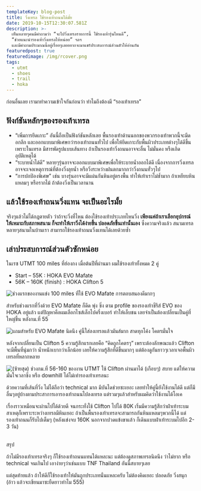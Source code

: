 ```yaml
---
templateKey: blog-post
title: วิ่งเทรล ใช้รองเท้าถนนได้มั้ย
date: 2019-10-15T12:30:07.581Z
description: >-
  เห็นหลายๆคนมีคำถามว่า “จะไปวิ่งเทรลรายการนี้ ใช้รองเท้ารุ่นไหนดี”,
  “ช่วยแนะนำรองเท้าวิ่งเทรลให้หน่อย” ฯลฯ
  และมีคำถามประมาณนี้อยู่เรื่อยๆเลยอยากจะมาแชร์ประสบการณ์ส่วนตัวให้อ่านกัน
featuredpost: true
featuredimage: /img/rcover.png
tags:
  - utmt
  - shoes
  - trail
  - hoka
---
```







ก่อนอื่นเลย เรามาทำความเข้าใจกันก่อนว่า ทำไมถึงต้องมี “รองเท้าเทรล”

## ฟังก์ชันหลักๆของรองเท้าเทรล

* “เพิ่มการยึดเกาะ” อันนี้ถือเป็นฟังก์ชันหลักเลย พื้นรองเท้าด้านนอกของพวกรองเท้าพวกนี้จะมีดอกลึก และออกแบบมาพิเศษกว่ารองเท้าถนนทั่วไป เพื่อให้ยึดเกาะกับพื้นผิวประเภทต่างๆได้ดีขึ้น เพราะในเทรล มีสารพัดรูปแบบเส้นทาง ถ้าเป็นรองเท้าวิ่งถนนอาจจะลื่น ไม่มั่นคง หรือเกิดอุบัติเหตุได้
* “ระบายน้ำได้ดี” หลายๆรุ่นอาจจะออกแบบมาพิเศษเพื่อให้ระบายน้ำออกได้ดี เนื่องจากการวิ่งเทรลอาจจะเจอเหตุการณ์ที่ต้องวิ่งลุยน้ำ หรือวิ่งระหว่างฝนตกมากกว่าวิ่งถนนทั่วๆไป
* “การปกป้องพิเศษ” เช่น บางรุ่นอาจจะมีแผ่นกันหินอยู่ตรงพื้น ทำให้เท้าเราไม่ช้ำมาก ถ้าเหยียบหินแหลมๆ หรือรากไม้ ถ้าต้องวิ่งเป็นเวลานาน

## แล้วใช้รองเท้าถนนวิ่งแทน จะเป็นอะไรมั้ย

จริงๆแล้วไม่ได้กฎตายตัว ว่าถ้าจะวิ่งที่ไหน ต้องใช้รองเท้าประเภทไหนวิ่ง **เพียงแค่ถ้าเราเลือกอุปกรณ์ให้เหมาะกับสภาพสนาม ก็จะทำให้เราวิ่งได้ง่ายขึ้น ปลอดภัยขึ้นเท่านั้นเอง** ซึ่งความจริงแล้ว สนามเทรลหลายๆสนามในบ้านเรา สามารถใช้รองเท้าถนนวิ่งแทนได้เลยด้วยซ้ำ

## เล่าประสบการณ์ส่วนตัวซักหน่อย

ในเรซ UTMT 100 miles ที่ฮ่องกง เมื่อต้นปีที่ผ่านมา ผมใช้รองเท้าทั้งหมด 2 คู่

* Start – 55K : HOKA EVO Mafate
* 56K – 160K (finish) : HOKA Clifton 5

![ช่วงแรกของงานแข่ง 100 miles ที่ใช้ EVO Mafate การตอบสนองดีมากๆ](/img/r1.jpg "ช่วงแรกของงานแข่ง 100 miles ที่ใช้ EVO Mafate การตอบสนองดีมากๆ")

สำหรับช่วงแรกที่วิ่งด้วย EVO Mafate ก็ดีด พุ่ง ซิ่ง ตาม profile ของรองเท้าซีรีส์ EVO ของ HOKA อยู่แล้ว แต่ปัญหาคือผมเลือกไซส์เล็กไปครึ่งเบอร์ ทำให้เล็บชน เลยจำเป็นต้องเปลี่ยนเป็นคู่ที่ใหญ่ขึ้น หลังกม.ที่ 55

![แถมสำหรับ EVO Mafate นิดนึง คู่นี้ใส่ลงเทรลแล้วมันส์มาก สาดทุกโค้ง โคตรมั่นใจ](/img/r2.jpg "แถมสำหรับ EVO Mafate นิดนึง คู่นี้ใส่ลงเทรลแล้วมันส์มาก สาดทุกโค้ง โคตรมั่นใจ")

หลังจากเปลี่ยนเป็น Clifton 5 ความรู้สึกแรกเลยคือ “คิดถูกโคตรๆ” เพราะต้องลักษณะแล้ว Clifton จะมีพื้นที่นุ่มกว่า น้ำหนักเบากว่าเล็กน้อย เลยให้ความรู้สึกที่ดีขึ้นมากๆ แต่ต้องดูกันยาวๆเวลาเจอพื้นผิวเทรลที่หลากหลาย

![(ซ้ายสุด) ช่วงกม.ที่ 56-160 ของงาน UTMT ใช้ Clifton ผ่านมาได้ (เกือบๆ) สบาย **แต่ให้ความมั่นใจเวลาซิ่ง หรือ downhill ได้ไม่เท่ารองเท้าเทรลนะ**](/img/r3.jpg "(ซ้ายสุด) ช่วงกม.ที่ 56-160 ของงาน UTMT ใช้ Clifton ผ่านมาได้ (เกือบๆ) สบาย **แต่ให้ความมั่นใจเวลาซิ่ง หรือ downhill ได้ไม่เท่ารองเท้าเทรลนะ**")

ด้วยความที่เส้นที่วิ่ง ไม่ได้ถือว่า technical มาก มีบันไดช่วยซะเยอะ เลยทำให้คู่นี้ยังใช้งานได้ดี แต่ก็มีลื่นๆอยู่บ้างตามประสาการเอารองเท้าถนนไปลงเทรล แต่รวมๆแล้วสำหรับผมคิดว่าใช้งานได้โอเค

เรื่องราวเหมือนจะผ่านไปได้ด้วยดี จนกระทั่งใช้ Clifton ไปได้ 80K เริ่มมีความรู้สึกว่าฝ่าเท้าระบม สาเหตุก็เพราะระหว่างเทรลมีหินเยอะ ถ้าเป็นพื้นรองเท้าเทรลจะสามารถกันหินแหลมๆพวกนี้ได้ แต่รองเท้าถนนก็รับไปเต็มๆ (หลังแข่งจบ 160K นอกจากปวดแข้งขาแล้ว ก็เดินแบบฝ่าเท้าระบมไปอีก 2-3 วัน)

## สรุป

ถ้าไม่มีรองเท้าเทรลจริงๆ ก็ใช้รองเท้าถนนแทนได้แหละนะ แต่ต้องดูสภาพเทรลนิดนึง ว่าไม่ยาก หรือ technical จนเกินไป เอาง่ายๆว่าเช่นแบบ TNF Thailand อันนี้สบายๆเลย

แต่สุดท้ายแล้ว ถ้าให้ดีก็ใช้รองเท้าให้มันถูกประเภทนั่นแหละครับ ไม่ต้องคิดเยอะ ปลอดภัย วิ่งสนุก (อ้าว แล้วจะเขียนมาซะยืดยาวทำไม 555)
